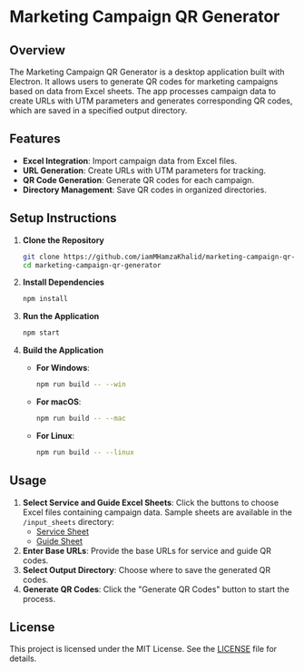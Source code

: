 # Marketing Campaign QR Generator

## Overview

The Marketing Campaign QR Generator is a desktop application built with Electron. It allows users to generate QR codes for marketing campaigns based on data from Excel sheets. The app processes campaign data to create URLs with UTM parameters and generates corresponding QR codes, which are saved in a specified output directory.

## Features

- **Excel Integration**: Import campaign data from Excel files.
- **URL Generation**: Create URLs with UTM parameters for tracking.
- **QR Code Generation**: Generate QR codes for each campaign.
- **Directory Management**: Save QR codes in organized directories.

## Setup Instructions

1. **Clone the Repository**

   ```bash
   git clone https://github.com/iamMHamzaKhalid/marketing-campaign-qr-generator.git
   cd marketing-campaign-qr-generator
   ```

2. **Install Dependencies**

   ```bash
   npm install
   ```

3. **Run the Application**

   ```bash
   npm start
   ```

4. **Build the Application**
   - **For Windows**:
     ```bash
     npm run build -- --win
     ```
   - **For macOS**:
     ```bash
     npm run build -- --mac
     ```
   - **For Linux**:
     ```bash
     npm run build -- --linux
     ```

## Usage

1. **Select Service and Guide Excel Sheets**: Click the buttons to choose Excel files containing campaign data. Sample sheets are available in the `/input_sheets` directory:
   - [Service Sheet](input_sheets/service_sample.xlsx)
   - [Guide Sheet](input_sheets/guide_sample.xlsx)
2. **Enter Base URLs**: Provide the base URLs for service and guide QR codes.
3. **Select Output Directory**: Choose where to save the generated QR codes.
4. **Generate QR Codes**: Click the "Generate QR Codes" button to start the process.

## License

This project is licensed under the MIT License. See the [LICENSE](LICENSE) file for details.
